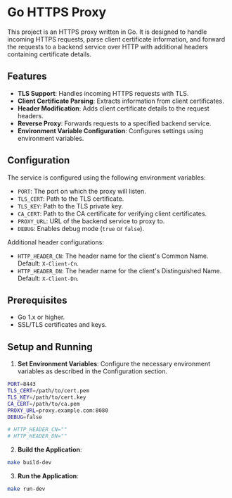 # Go HTTPS Proxy

This project is an HTTPS proxy written in Go. It is designed to handle incoming HTTPS requests, parse client certificate information, and forward the requests to a backend service over HTTP with additional headers containing certificate details.

## Features

- **TLS Support**: Handles incoming HTTPS requests with TLS.
- **Client Certificate Parsing**: Extracts information from client certificates.
- **Header Modification**: Adds client certificate details to the request headers.
- **Reverse Proxy**: Forwards requests to a specified backend service.
- **Environment Variable Configuration**: Configures settings using environment variables.

## Configuration

The service is configured using the following environment variables:

- `PORT`: The port on which the proxy will listen.
- `TLS_CERT`: Path to the TLS certificate.
- `TLS_KEY`: Path to the TLS private key.
- `CA_CERT`: Path to the CA certificate for verifying client certificates.
- `PROXY_URL`: URL of the backend service to proxy to.
- `DEBUG`: Enables debug mode (`true` or `false`).

Additional header configurations:

- `HTTP_HEADER_CN`: The header name for the client's Common Name. Default: `X-Client-Cn`.
- `HTTP_HEADER_DN`: The header name for the client's Distinguished Name. Default: `X-Client-Dn`.

## Prerequisites

- Go 1.x or higher.
- SSL/TLS certificates and keys.

## Setup and Running

1. **Set Environment Variables**: Configure the necessary environment variables as described in the Configuration section.
```bash
PORT=8443
TLS_CERT=/path/to/cert.pem
TLS_KEY=/path/to/cert.key
CA_CERT=/path/to/ca.pem
PROXY_URL=proxy.example.com:8080
DEBUG=false

# HTTP_HEADER_CN=""
# HTTP_HEADER_DN=""
```
2. **Build the Application**:
```bash 
make build-dev
``` 
3. **Run the Application**:
```bash 
make run-dev
```